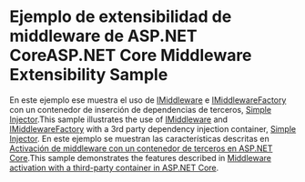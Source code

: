 # <a name="aspnet-core-middleware-extensibility-sample"></a><span data-ttu-id="2adfa-101">Ejemplo de extensibilidad de middleware de ASP.NET Core</span><span class="sxs-lookup"><span data-stu-id="2adfa-101">ASP.NET Core Middleware Extensibility Sample</span></span>

<span data-ttu-id="2adfa-102">En este ejemplo ese muestra el uso de [IMiddleware](https://docs.microsoft.com/dotnet/api/microsoft.aspnetcore.http.imiddleware) e [IMiddlewareFactory](https://docs.microsoft.com/dotnet/api/microsoft.aspnetcore.http.imiddlewarefactory) con un contenedor de inserción de dependencias de terceros, [Simple Injector](https://simpleinjector.org).</span><span class="sxs-lookup"><span data-stu-id="2adfa-102">This sample illustrates the use of [IMiddleware](https://docs.microsoft.com/dotnet/api/microsoft.aspnetcore.http.imiddleware) and [IMiddlewareFactory](https://docs.microsoft.com/dotnet/api/microsoft.aspnetcore.http.imiddlewarefactory) with a 3rd party dependency injection container, [Simple Injector](https://simpleinjector.org).</span></span> <span data-ttu-id="2adfa-103">En este ejemplo se muestran las características descritas en [Activación de middleware con un contenedor de terceros en ASP.NET Core](https://docs.microsoft.com/aspnet/core/fundamentals/middleware/extensibility-third-party-container).</span><span class="sxs-lookup"><span data-stu-id="2adfa-103">This sample demonstrates the features described in [Middleware activation with a third-party container in ASP.NET Core](https://docs.microsoft.com/aspnet/core/fundamentals/middleware/extensibility-third-party-container).</span></span>
